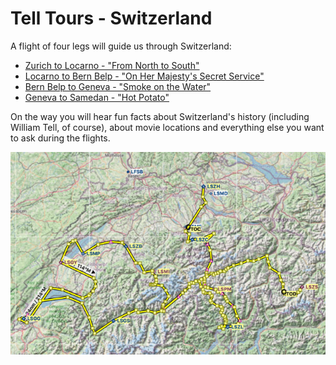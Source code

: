 # Tell Tours - Switzerland

A flight of four legs will guide us through Switzerland:

* [Zurich to Locarno - "From North to South"](https://github.com/till213/Tell-Tours/tree/main/Europe/Switzerland/Steeler/Leg-1)
* [Locarno to Bern Belp - "On Her Majesty's Secret Service"](https://github.com/till213/Tell-Tours/tree/main/Europe/Switzerland/Steeler/Leg-2)
* [Bern Belp to Geneva - "Smoke on the Water"](https://github.com/till213/Tell-Tours/tree/main/Europe/Switzerland/Steeler/Leg-3)
* [Geneva to Samedan - "Hot Potato"](https://github.com/till213/Tell-Tours/tree/main/Europe/Switzerland/Steeler/Leg-4)

On the way you will hear fun facts about Switzerland's history (including William Tell, of course), about movie locations and everything else you want to ask during the flights.

[![Tell Tours - Switzerland](./img/Tell-Tours-Switzerland-Map.jpg)](./TTell-Tours-Switzerland.lnpln "Tell Tours - Switzerland") 
